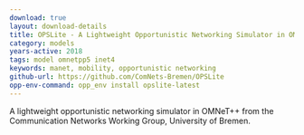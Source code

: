 ```yaml
---
download: true
layout: download-details
title: OPSLite - A Lightweight Opportunistic Networking Simulator in OMNeT++
category: models
years-active: 2018
tags: model omnetpp5 inet4
keywords: manet, mobility, opportunistic networking
github-url: https://github.com/ComNets-Bremen/OPSLite
opp-env-command: opp_env install opslite-latest
---
```


A lightweight opportunistic networking simulator in OMNeT++
from the Communication Networks Working Group, University of Bremen.

